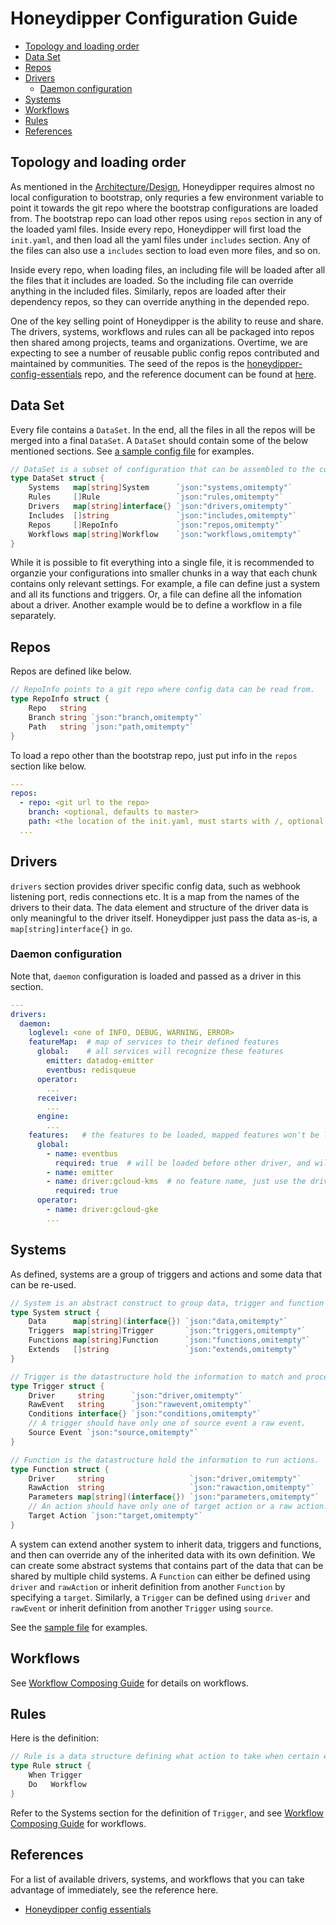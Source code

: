 # Honeydipper Configuration Guide

<!-- toc -->

- [Topology and loading order](#topology-and-loading-order)
- [Data Set](#data-set)
- [Repos](#repos)
- [Drivers](#drivers)
  * [Daemon configuration](#daemon-configuration)
- [Systems](#systems)
- [Workflows](#workflows)
- [Rules](#rules)
- [References](#references)

<!-- tocstop -->

## Topology and loading order

As mentioned in the [Architecture/Design](../README.md), Honeydipper requires almost no local configuration to bootstrap, only requries a few environment variable to point it towards the git repo where the bootstrap configurations are loaded from. The bootstrap repo can load other repos using `repos` section in any of the loaded yaml files. Inside every repo, Honeydipper will first load the `init.yaml`, and then load all the yaml files under `includes` section. Any of the files can also use a `includes` section to load even more files, and so on.

Inside every repo, when loading files, an including file will be loaded after all the files that it includes are loaded. So the including file can override anything in the included files. Similarly, repos are loaded after their dependency repos, so they can override anything in the depended repo.

One of the key selling point of Honeydipper is the ability to reuse and share. The drivers, systems, workflows and rules can all be packaged into repos then shared among projects, teams and organizations. Overtime, we are expecting to see a number of reusable public config repos contributed and maintained by communities. The seed of the repos is the [honeydipper-config-essentials](https://github.com/honeyscience/honeydipper-config-essentials) repo, and the reference document can be found at [here](https://honeyscience.github.io/honeydipper-config-essentials/).

## Data Set

Every file contains a `DataSet`. In the end, all the files in all the repos will be merged into a final `DataSet`. A `DataSet` should contain some of the below mentioned sections. See [a sample config file](../configs/sample-init.yaml) for examples.

```go
// DataSet is a subset of configuration that can be assembled to the complete final configuration.
type DataSet struct {
	Systems   map[string]System      `json:"systems,omitempty"`
	Rules     []Rule                 `json:"rules,omitempty"`
	Drivers   map[string]interface{} `json:"drivers,omitempty"`
	Includes  []string               `json:"includes,omitempty"`
	Repos     []RepoInfo             `json:"repos,omitempty"`
	Workflows map[string]Workflow    `json:"workflows,omitempty"`
}
```

While it is possible to fit everything into a single file, it is recommended to organzie your configurations into smaller chunks in a way that each chunk contains only relevant settings. For example, a file can define just a system and all its functions and triggers. Or, a file can define all the infomation about a driver. Another example would be to define a workflow in a file separately.

## Repos

Repos are defined like below.

```go
// RepoInfo points to a git repo where config data can be read from.
type RepoInfo struct {
	Repo   string
	Branch string `json:"branch,omitempty"`
	Path   string `json:"path,omitempty"`
}
```

To load a repo other than the bootstrap repo, just put info in the `repos` section like below.

```yaml
---
repos:
  - repo: <git url to the repo>
    branch: <optional, defaults to master>
    path: <the location of the init.yaml, must starts with /, optional, defaults to />
  ...
```

## Drivers

`drivers` section provides driver specific config data, such as webhook listening port, redis connections etc. It is a map from the names of the drivers to their data. The data element and structure of the driver data is only meaningful to the driver itself.  Honeydipper just pass the data as-is, a `map[string]interface{}` in `go`.

### Daemon configuration

Note that, `daemon` configuration is loaded and passed as a driver in this section.

```yaml
---
drivers:
  daemon:
    loglevel: <one of INFO, DEBUG, WARNING, ERROR>
    featureMap:  # map of services to their defined features
      global:    # all services will recognize these features
        emitter: datadog-emitter
        eventbus: redisqueue
      operator:
        ...
      receiver:
        ...
      engine:
        ...
    features:   # the features to be loaded, mapped features won't be loaded unless they are listed here
      global:
        - name: eventbus
          required: true  # will be loaded before other driver, and will rollback if this fails during config changes
        - name: emitter
        - name: driver:gcloud-kms  # no feature name, just use the driver: prefix
          required: true
      operator:
        - name: driver:gcloud-gke
        ...
```

## Systems

As defined, systems are a group of triggers and actions and some data that can be re-used.

```go
// System is an abstract construct to group data, trigger and function definitions.
type System struct {
	Data      map[string](interface{}) `json:"data,omitempty"`
	Triggers  map[string]Trigger       `json:"triggers,omitempty"`
	Functions map[string]Function      `json:"functions,omitempty"`
	Extends   []string                 `json:"extends,omitempty"`
}

// Trigger is the datastructure hold the information to match and process an event.
type Trigger struct {
	Driver     string      `json:"driver,omitempty"`
	RawEvent   string      `json:"rawevent,omitempty"`
	Conditions interface{} `json:"conditions,omitempty"`
	// A trigger should have only one of source event a raw event.
	Source Event `json:"source,omitempty"`
}

// Function is the datastructure hold the information to run actions.
type Function struct {
	Driver     string                   `json:"driver,omitempty"`
	RawAction  string                   `json:"rawaction,omitempty"`
	Parameters map[string](interface{}) `json:"parameters,omitempty"`
	// An action should have only one of target action or a raw action.
	Target Action `json:"target,omitempty"`
}
```

A system can extend another system to inherit data, triggers and functions, and then can override any of the inherited data with its own definition.  We can create some abstract systems that contains part of the data that can be shared by multiple child systems. A `Function` can either be defined using `driver` and `rawAction` or inherit definition from another `Function` by specifying a `target`. Similarly, a `Trigger` can be defined using `driver` and `rawEvent` or inherit definition from another `Trigger` using `source`.

See the [sample file](../configs/sample-init.yaml) for examples.

## Workflows

See [Workflow Composing Guide](./workflow.md) for details on workflows.

## Rules

Here is the definition:

```go
// Rule is a data structure defining what action to take when certain event happen.
type Rule struct {
	When Trigger
	Do   Workflow
}
```

Refer to the Systems section for the definition of `Trigger`, and see [Workflow Composing Guide](./workflow.md) for workflows.

## References

For a list of available drivers, systems, and workflows that you can take advantage of immediately, see the reference here.

 * [Honeydipper config essentials](https://honeyscience.github.io/honeydipper-config-essentials/)

